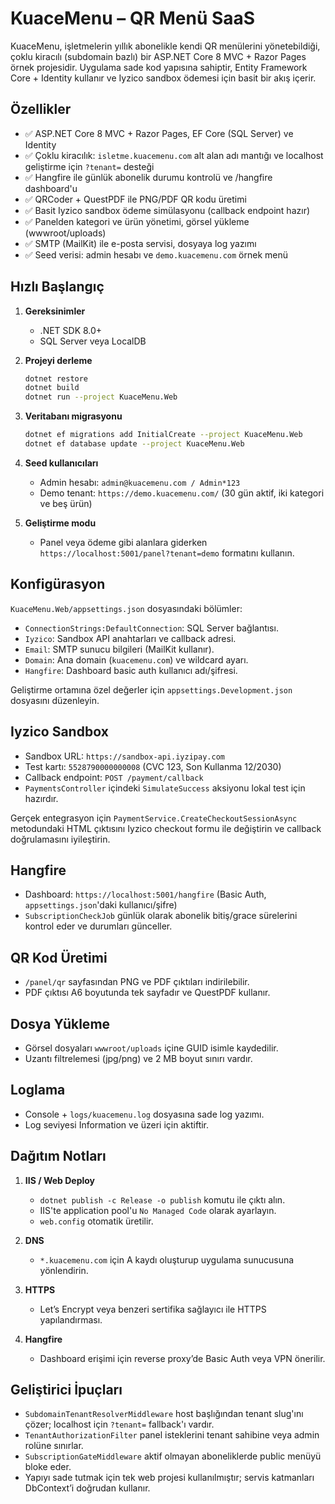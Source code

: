 # KuaceMenu – QR Menü SaaS

KuaceMenu, işletmelerin yıllık abonelikle kendi QR menülerini yönetebildiği, çoklu kiracılı (subdomain bazlı) bir ASP.NET Core 8 MVC + Razor Pages örnek projesidir. Uygulama sade kod yapısına sahiptir, Entity Framework Core + Identity kullanır ve Iyzico sandbox ödemesi için basit bir akış içerir.

## Özellikler

- ✅ ASP.NET Core 8 MVC + Razor Pages, EF Core (SQL Server) ve Identity
- ✅ Çoklu kiracılık: `isletme.kuacemenu.com` alt alan adı mantığı ve localhost geliştirme için `?tenant=` desteği
- ✅ Hangfire ile günlük abonelik durumu kontrolü ve /hangfire dashboard'u
- ✅ QRCoder + QuestPDF ile PNG/PDF QR kodu üretimi
- ✅ Basit Iyzico sandbox ödeme simülasyonu (callback endpoint hazır)
- ✅ Panelden kategori ve ürün yönetimi, görsel yükleme (wwwroot/uploads)
- ✅ SMTP (MailKit) ile e-posta servisi, dosyaya log yazımı
- ✅ Seed verisi: admin hesabı ve `demo.kuacemenu.com` örnek menü

## Hızlı Başlangıç

1. **Gereksinimler**
   - .NET SDK 8.0+
   - SQL Server veya LocalDB

2. **Projeyi derleme**

   ```bash
   dotnet restore
   dotnet build
   dotnet run --project KuaceMenu.Web
   ```

3. **Veritabanı migrasyonu**

   ```bash
   dotnet ef migrations add InitialCreate --project KuaceMenu.Web
   dotnet ef database update --project KuaceMenu.Web
   ```

4. **Seed kullanıcıları**
   - Admin hesabı: `admin@kuacemenu.com / Admin*123`
   - Demo tenant: `https://demo.kuacemenu.com/` (30 gün aktif, iki kategori ve beş ürün)

5. **Geliştirme modu**
   - Panel veya ödeme gibi alanlara giderken `https://localhost:5001/panel?tenant=demo` formatını kullanın.

## Konfigürasyon

`KuaceMenu.Web/appsettings.json` dosyasındaki bölümler:

- `ConnectionStrings:DefaultConnection`: SQL Server bağlantısı.
- `Iyzico`: Sandbox API anahtarları ve callback adresi.
- `Email`: SMTP sunucu bilgileri (MailKit kullanır).
- `Domain`: Ana domain (`kuacemenu.com`) ve wildcard ayarı.
- `Hangfire`: Dashboard basic auth kullanıcı adı/şifresi.

Geliştirme ortamına özel değerler için `appsettings.Development.json` dosyasını düzenleyin.

## Iyzico Sandbox

- Sandbox URL: `https://sandbox-api.iyzipay.com`
- Test kartı: `5528790000000008` (CVC 123, Son Kullanma 12/2030)
- Callback endpoint: `POST /payment/callback`
- `PaymentsController` içindeki `SimulateSuccess` aksiyonu lokal test için hazırdır.

Gerçek entegrasyon için `PaymentService.CreateCheckoutSessionAsync` metodundaki HTML çıktısını Iyzico checkout formu ile değiştirin ve callback doğrulamasını iyileştirin.

## Hangfire

- Dashboard: `https://localhost:5001/hangfire` (Basic Auth, `appsettings.json`'daki kullanıcı/şifre)
- `SubscriptionCheckJob` günlük olarak abonelik bitiş/grace sürelerini kontrol eder ve durumları günceller.

## QR Kod Üretimi

- `/panel/qr` sayfasından PNG ve PDF çıktıları indirilebilir.
- PDF çıktısı A6 boyutunda tek sayfadır ve QuestPDF kullanır.

## Dosya Yükleme

- Görsel dosyaları `wwwroot/uploads` içine GUID isimle kaydedilir.
- Uzantı filtrelemesi (jpg/png) ve 2 MB boyut sınırı vardır.

## Loglama

- Console + `logs/kuacemenu.log` dosyasına sade log yazımı.
- Log seviyesi Information ve üzeri için aktiftir.

## Dağıtım Notları

1. **IIS / Web Deploy**
   - `dotnet publish -c Release -o publish` komutu ile çıktı alın.
   - IIS'te application pool'u `No Managed Code` olarak ayarlayın.
   - `web.config` otomatik üretilir.

2. **DNS**
   - `*.kuacemenu.com` için A kaydı oluşturup uygulama sunucusuna yönlendirin.

3. **HTTPS**
   - Let’s Encrypt veya benzeri sertifika sağlayıcı ile HTTPS yapılandırması.

4. **Hangfire**
   - Dashboard erişimi için reverse proxy’de Basic Auth veya VPN önerilir.

## Geliştirici İpuçları

- `SubdomainTenantResolverMiddleware` host başlığından tenant slug'ını çözer; localhost için `?tenant=` fallback'ı vardır.
- `TenantAuthorizationFilter` panel isteklerini tenant sahibine veya admin rolüne sınırlar.
- `SubscriptionGateMiddleware` aktif olmayan aboneliklerde public menüyü bloke eder.
- Yapıyı sade tutmak için tek web projesi kullanılmıştır; servis katmanları DbContext’i doğrudan kullanır.

